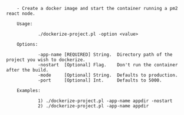 
        - Create a docker image and start the container running a pm2 react node.

        Usage:

                ./dockerize-project.pl -option <value>

        Options:

                -app-name [REQUIRED] String.  Directory path of the project you wish to dockerize.
                -nostart  [Optional] Flag.    Don't run the container after the build.
                -mode     [Optional] String.  Defaults to production.
                -port     [Optional] Int.     Defaults to 5000.

        Examples: 

                1) ./dockerize-project.pl -app-name appdir -nostart
                2) ./dockerize-project.pl -app-name appdir
